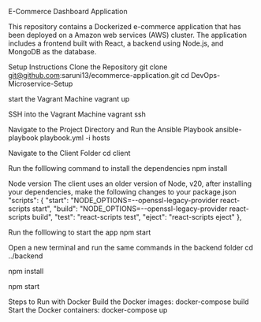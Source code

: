 E-Commerce Dashboard Application

This repository contains a Dockerized e-commerce application that has been deployed on a Amazon web services (AWS) cluster. The application includes a frontend built with React, a backend using Node.js, and MongoDB as the database.

Setup Instructions
Clone the Repository
git clone git@github.com:saruni13/ecommerce-application.git cd DevOps-Microservice-Setup

start the Vagrant Machine
vagrant up

SSH into the Vagrant Machine
vagrant ssh

Navigate to the Project Directory and Run the Ansible Playbook
ansible-playbook playbook.yml -i hosts

Navigate to the Client Folder
cd client

Run the folllowing command to install the dependencies
npm install

Node version
The client uses an older version of Node, v20, after installing your dependencies, make the following changes to your package.json
"scripts": { "start": "NODE_OPTIONS=--openssl-legacy-provider react-scripts start", "build": "NODE_OPTIONS=--openssl-legacy-provider react-scripts build", "test": "react-scripts test", "eject": "react-scripts eject" },

Run the folllowing to start the app
npm start

Open a new terminal and run the same commands in the backend folder
cd ../backend

npm install

npm start

Steps to Run with Docker
Build the Docker images: docker-compose build
Start the Docker containers: docker-compose up




